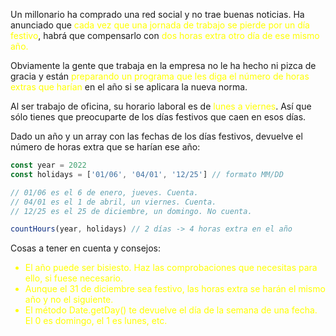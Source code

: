 Un millonario ha comprado una red social y no trae buenas noticias. Ha anunciado que <span style="color:yellow">cada vez que una jornada de trabajo se pierde por un día festivo</span>, habrá que compensarlo con <span style="color:yellow">dos horas extra otro día de ese mismo año.</span>

Obviamente la gente que trabaja en la empresa no le ha hecho ni pizca de gracia y están <span style="color:yellow">preparando un programa que les diga el número de horas extras que harían</span> en el año si se aplicara la nueva norma.

Al ser trabajo de oficina, su horario laboral es de <span style="color:yellow">lunes a viernes</span>. Así que sólo tienes que preocuparte de los días festivos que caen en esos días.

Dado un año y un array con las fechas de los días festivos, devuelve el número de horas extra que se harían ese año:

```js
const year = 2022
const holidays = ['01/06', '04/01', '12/25'] // formato MM/DD

// 01/06 es el 6 de enero, jueves. Cuenta.
// 04/01 es el 1 de abril, un viernes. Cuenta.
// 12/25 es el 25 de diciembre, un domingo. No cuenta.

countHours(year, holidays) // 2 días -> 4 horas extra en el año
```

Cosas a tener en cuenta y consejos:

<ul style="color:yellow">
<li>El año puede ser bisiesto. Haz las comprobaciones que necesitas para ello, si fuese necesario.</li>
<li>Aunque el 31 de diciembre sea festivo, las horas extra se harán el mismo año y no el siguiente.</li>
<li>El método Date.getDay() te devuelve el día de la semana de una fecha. El 0 es domingo, el 1 es lunes, etc.</li>
</ul>